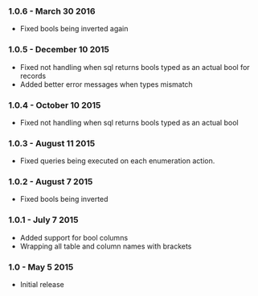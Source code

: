 ### 1.0.6 - March 30 2016
* Fixed bools being inverted again

### 1.0.5 - December 10 2015
* Fixed not handling when sql returns bools typed as an actual bool for records
* Added better error messages when types mismatch

### 1.0.4 - October 10 2015
* Fixed not handling when sql returns bools typed as an actual bool

### 1.0.3 - August 11 2015
* Fixed queries being executed on each enumeration action.

### 1.0.2 - August 7 2015
* Fixed bools being inverted

### 1.0.1 - July 7 2015
* Added support for bool columns
* Wrapping all table and column names with brackets

### 1.0 - May 5 2015
* Initial release